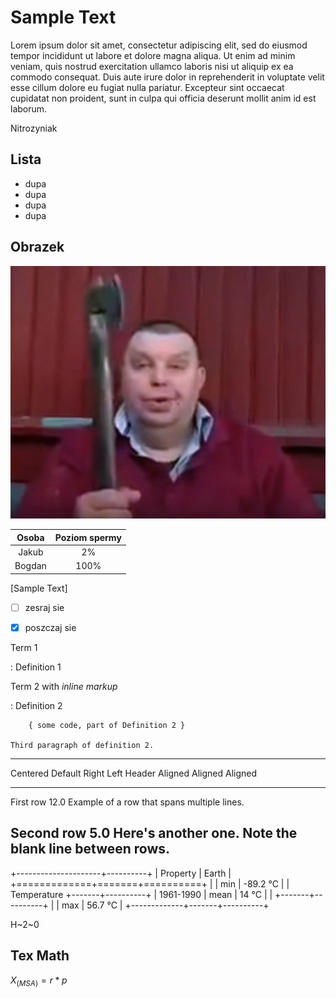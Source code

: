 # Sample Text

Lorem ipsum dolor sit amet, consectetur adipiscing elit, sed do eiusmod tempor incididunt ut labore et dolore magna aliqua. Ut enim ad minim veniam, quis nostrud exercitation ullamco laboris nisi ut aliquip ex ea commodo consequat. Duis aute irure dolor in reprehenderit in voluptate velit esse cillum dolore eu fugiat nulla pariatur. Excepteur sint occaecat cupidatat non proident, sunt in culpa qui officia deserunt mollit anim id est laborum.

<div>
<p>
    Nitrozyniak
</p>
</div>

## Lista

- dupa
- dupa
- dupa
- dupa

## Obrazek

![](topor.jpg)

|Osoba|Poziom spermy|
|:---:|:---:|
|Jakub|2%|
|Bogdan|100%|

[Sample Text]

- [  ] zesraj sie
- [X] poszczaj sie


Term 1

:   Definition 1

Term 2 with *inline markup*

:   Definition 2

        { some code, part of Definition 2 }

    Third paragraph of definition 2.

-------------------------------------------------------------
 Centered   Default           Right Left
  Header    Aligned         Aligned Aligned
----------- ------- --------------- -------------------------
   First    row                12.0 Example of a row that
                                    spans multiple lines.

  Second    row                 5.0 Here's another one. Note
                                    the blank line between
                                    rows.
-------------------------------------------------------------

+---------------------+----------+
| Property            | Earth    |
+=============+=======+==========+
|             | min   | -89.2 °C |
| Temperature +-------+----------+
| 1961-1990   | mean  | 14 °C    |
|             +-------+----------+
|             | max   | 56.7 °C  |
+-------------+-------+----------+


H~2~0

## Tex Math

$X _(MSA) = r * p$
